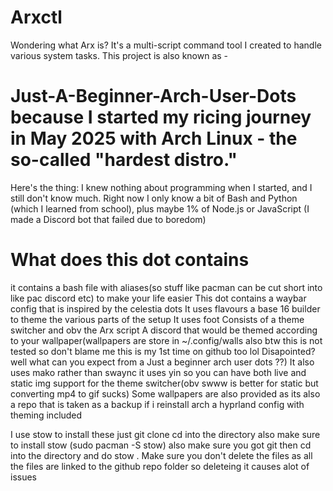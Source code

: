 # Arxctl
Wondering what Arx is? It's a multi-script command tool I created to handle various system tasks.
This project is also known as -
# Just-A-Beginner-Arch-User-Dots because I started my ricing journey in May 2025 with Arch Linux - the so-called "hardest distro."
Here's the thing: I knew nothing about programming when I started, and I still don't know much. Right now I only know a bit of Bash and Python (which I learned from school), plus maybe 1% of Node.js or JavaScript (I made a Discord bot that failed due to boredom)
# What does this dot contains
it contains a bash file with aliases(so stuff like pacman can be cut short into like pac discord etc) to make your life easier
This dot contains a waybar config that is inspired by the celestia dots
It uses flavours a base 16 builder to theme the various parts of the setup
It uses foot
Consists of a theme switcher and obv the Arx script
A discord that would be themed according to your wallpaper(wallpapers are store in ~/.config/walls also btw this is not tested so don't blame me this is my 1st time on github too lol Disapointed? well what can you expect from a Just a beginner arch user dots ??)
It also uses mako rather than swaync
it uses yin so you can have both live and static img support for the theme switcher(obv swww is better for static but converting mp4 to gif sucks)
Some wallpapers are also provided as its also a repo that is taken as a backup if i reinstall arch
a hyprland config with theming included

I use stow to install these
just git clone
cd into the directory
also make sure to install stow (sudo pacman -S stow)
also make sure you got git
then cd into the directory and do stow .
Make sure you don't delete the files as all the files are linked to the github repo folder
so deleteing it causes alot of issues
